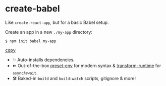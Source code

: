 # create-babel

Like `create-react-app`, but for a basic Babel setup.

Create an app in a new `./my-app` directory:

```shell
$ npm init babel my-app
```
[<kbd>copy</kbd>](https://copyhaste.com/c/?t=npm%20init%20babel%20my-app)

* :sparkles: Auto-installs dependencies.
* :fast_forward: Out-of-the-box [preset-env](https://babeljs.io/docs/en/babel-preset-env) for modern syntax & [transform-runtime](https://babeljs.io/docs/en/babel-plugin-transform-runtime) for `async`/`await`.
* 🛠️ Baked-in `build` and `build:watch` scripts, gitignore & more!
